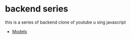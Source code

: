 # backend series

this is a series of backend clone of youtube u sing javascript

- [Models](https://app.eraser.io/workspace/4NsiRrk3WOsLCK8z4alM?origin=share)